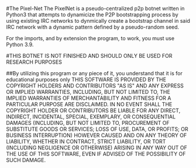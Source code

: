#The Pixel-Net
The PixelNet is a pseudo-centralized p2p botnet written in Python3 that attempts to dynamicize the P2P bootstrapping process by using existing IRC networks to dynmically create a bootstrap channel in said IRC network with a dynamic pattern defined by a pseudo-random seed.

For the imports, and by extension the program, to work, you must use Python 3.9.

#THIS BOTNET IS NOT FINISHED AND SHOULD ONLY BE USED FOR RESEARCH PURPOSES

##By utilizing this program or any piece of it, you understand that it is for educational purposes only
THIS SOFTWARE IS PROVIDED BY THE COPYRIGHT HOLDERS AND CONTRIBUTORS "AS IS" AND ANY EXPRESS OR IMPLIED WARRANTIES, INCLUDING, BUT NOT LIMITED TO, THE IMPLIED WARRANTIES OF MERCHANTABILITY AND FITNESS FOR A PARTICULAR PURPOSE ARE DISCLAIMED. IN NO EVENT SHALL THE COPYRIGHT HOLDER OR CONTRIBUTORS BE LIABLE FOR ANY DIRECT, INDIRECT, INCIDENTAL, SPECIAL, EXEMPLARY, OR CONSEQUENTIAL DAMAGES (INCLUDING, BUT NOT LIMITED TO, PROCUREMENT OF SUBSTITUTE GOODS OR SERVICES; LOSS OF USE, DATA, OR PROFITS; OR BUSINESS INTERRUPTION) HOWEVER CAUSED AND ON ANY THEORY OF LIABILITY, WHETHER IN CONTRACT, STRICT LIABILITY, OR TORT (INCLUDING NEGLIGENCE OR OTHERWISE) ARISING IN ANY WAY OUT OF THE USE OF THIS SOFTWARE, EVEN IF ADVISED OF THE POSSIBILITY OF SUCH DAMAGE.
